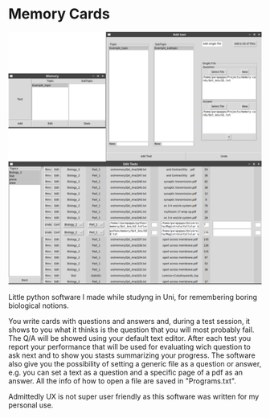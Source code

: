 # Memory Cards

![screenshots](/screenshot.png)

Little python software I made while studyng in Uni, for remembering boring biological notions.

You write cards with questions and answers and, during a test session, it shows to you what it thinks is the question that you will most probably fail.
The Q/A will be showed using your default text editor.
After each test you report your performance that will be used for evaluating wich question to ask next and to show you stasts summarizing your progress.
The software also give you the possibility of setting a generic file as a question or answer, e.g. you can set a text as a question and a specific page of a pdf as an answer.
All the info of how to open a file are saved in "Programs.txt".

Admittedly UX is not super user friendly as this software was written for my personal use.
